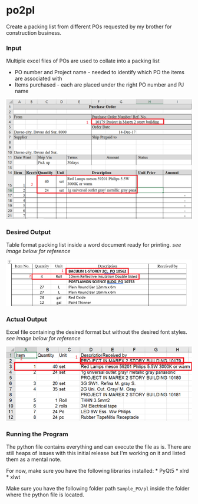 # po2pl
Create a packing list from different POs requested by my brother for construction business. 

### Input
Multiple excel files of POs are used to collate into a packing list
* PO number and Project name - needed to identify which PO the items are associated with
* Items purchased - each are placed under the right PO number and PJ name

![input file](/img/sample_po.png)

### Desired Output
Table format packing list inside a word document ready for printing. *see image below for reference*

![desired output](/img/output.png)

### Actual Output
Excel file containing the desired format but without the desired font styles. *see image below for reference*

![actual output](/img/actual_output.png)

### Running the Program
The python file contains everything and can execute the file as is. There are still heaps of issues with this initial release but I'm working on it and listed them as a mental note.

For now, make sure you have the following libraries installed:
    * PyQt5
    * xlrd
    * xlwt
    

Make sure you have the following folder path `Sample_PO/pl` inside the folder where the python file is located.
